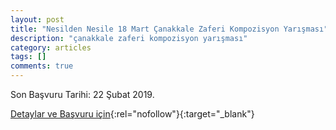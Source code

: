 ```yaml
---
layout: post
title: "Nesilden Nesile 18 Mart Çanakkale Zaferi Kompozisyon Yarışması"
description: "çanakkale zaferi kompozisyon yarışması"
category: articles
tags: []
comments: true
---
```


Son Başvuru Tarihi: 22 Şubat 2019.

[Detaylar ve Başvuru için](https://www.guncel-egitim.org/nesilden-nesile-18-mart-canakkale-zaferi-kompozisyon-yarismasi/?utm_source=edebiyatyarismalari.com&utm_medium=affiliate){:rel="nofollow"}{:target="_blank"}